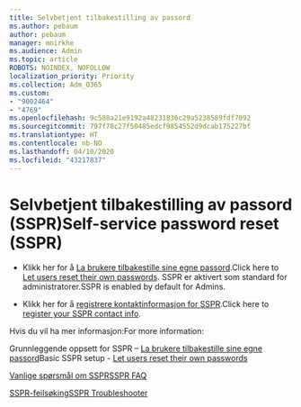 ```yaml
---
title: Selvbetjent tilbakestilling av passord
ms.author: pebaum
author: pebaum
manager: mnirkhe
ms.audience: Admin
ms.topic: article
ROBOTS: NOINDEX, NOFOLLOW
localization_priority: Priority
ms.collection: Adm_O365
ms.custom:
- "9002464"
- "4769"
ms.openlocfilehash: 9c588a21e9192a48231836c29a5238589fdf7092
ms.sourcegitcommit: 797f78c27f50485edcf9854552d9dcab175227bf
ms.translationtype: HT
ms.contentlocale: nb-NO
ms.lasthandoff: 04/10/2020
ms.locfileid: "43217837"
---
```

# <a name="self-service-password-reset-sspr"></a><span data-ttu-id="6a868-102">Selvbetjent tilbakestilling av passord (SSPR)</span><span class="sxs-lookup"><span data-stu-id="6a868-102">Self-service password reset (SSPR)</span></span>

- <span data-ttu-id="6a868-103">Klikk her for å [La brukere tilbakestille sine egne passord](https://admin.microsoft.com/Adminportal/Home#/featureexplorer/security/Sspr).</span><span class="sxs-lookup"><span data-stu-id="6a868-103">Click here to [Let users reset their own passwords](https://admin.microsoft.com/Adminportal/Home#/featureexplorer/security/Sspr).</span></span>  <span data-ttu-id="6a868-104">SSPR er aktivert som standard for administratorer.</span><span class="sxs-lookup"><span data-stu-id="6a868-104">SSPR is enabled by default for Admins.</span></span>

- <span data-ttu-id="6a868-105">Klikk her for å [registrere kontaktinformasjon for SSPR](https://go.microsoft.com/fwlink/?linkid=849451).</span><span class="sxs-lookup"><span data-stu-id="6a868-105">Click here to [register your SSPR contact info](https://go.microsoft.com/fwlink/?linkid=849451).</span></span>

<span data-ttu-id="6a868-106">Hvis du vil ha mer informasjon:</span><span class="sxs-lookup"><span data-stu-id="6a868-106">For more information:</span></span>

<span data-ttu-id="6a868-107">Grunnleggende oppsett for SSPR – [La brukere tilbakestille sine egne passord](https://docs.microsoft.com/microsoft-365/admin/add-users/let-users-reset-passwords?view=o365-worldwide)</span><span class="sxs-lookup"><span data-stu-id="6a868-107">Basic SSPR setup - [Let users reset their own passwords](https://docs.microsoft.com/microsoft-365/admin/add-users/let-users-reset-passwords?view=o365-worldwide)</span></span>

[<span data-ttu-id="6a868-108">Vanlige spørsmål om SSPR</span><span class="sxs-lookup"><span data-stu-id="6a868-108">SSPR FAQ</span></span>](https://docs.microsoft.com/azure/active-directory/authentication/active-directory-passwords-faq)

[<span data-ttu-id="6a868-109">SSPR-feilsøking</span><span class="sxs-lookup"><span data-stu-id="6a868-109">SSPR Troubleshooter</span></span>](https://docs.microsoft.com/azure/active-directory/authentication/active-directory-passwords-troubleshoot)
